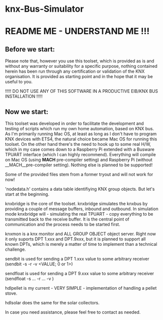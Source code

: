 # knx-Bus-Simulator

README ME - UNDERSTAND ME !!!
=============================

Before we start:
----------------

Please note that, however you use this toolset, which is provided as is and without any warranty or suitability for a specific purpose,
nothing contained herein has been run through any certification or validation of the KNX organisation.
It is provided as starting point and in the hope that it may be useful to you.

!!!!! DO NOT USE ANY OF THIS SOFTWARE IN A PRODUCTIVE EIB/KNX BUS INSTALLATION !!!!!

Now we start:
-------------

This toolset was developed in order to facilitate the development and testing of scripts which run my own home automation, based
on KNX bus. As I'm primarily running Mac OS, at least as long as I don't have to program KNX devices with ETS4, the natural choice became
Mac OS for running this toolset. On the other hand there's the need to hook up to some real H/W, which in my case comes down to a Raspberry
Pi extended with a Busware TPUART interface (which I can highly recommend).
Everything will compile on Mac OS (using __MACH__ pre-compiler setting) and Raspberry Pi (without __MACH__pre-compiler setting).
Nothing else is planned to be supported!

Some of the provided files stem from a former tryout and will not work for now!

'nodedata.h' contains a data table identifiying KNX group objects. But let's start at the beginning.

knxbridge is the core of the toolset. knxbridge simulates the knxbus by providing a couple of message buffers, inbound and outbound.
In simulation mode knxbridge will - simulating the real TPUART - copy everything to be transmitted back to the receive buffer. It
is the central point of communication and the process needs to be started first.

knxmon is a knx monitor and ALL GROUP OBJECT object server. Right now it only suports DPT 1.xxx and DPT.9xxx, but it is planned to
support all known DPTs, which is merely a matter of time to implement than a technical challenge.

sendbit is used for sending a DPT 1.xxx value to some arbitrary receiver (sendbit -s <SENDER ADDRESS> -r <RECEIVING GROUP> -v <VALUE; 0 or
1>)

sendfloat is used for sending a DPT 9.xxx value to some arbitrary receiver (sendfloat -s ... -r ... -v <VALUE>)

hdlpellet is my current - VERY SIMPLE - implementation of handling a pellet stove.

hdlsolar does the same for the solar collectors.


In case you need assistance, please feel free to contact as needed.
